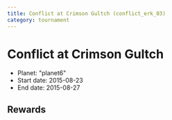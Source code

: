 ```yaml
---
title: Conflict at Crimson Gultch (conflict_erk_03)
category: tournament
---
```

# Conflict at Crimson Gultch

  * Planet: "planet6"
  * Start date: 2015-08-23
  * End date: 2015-08-27

## Rewards

